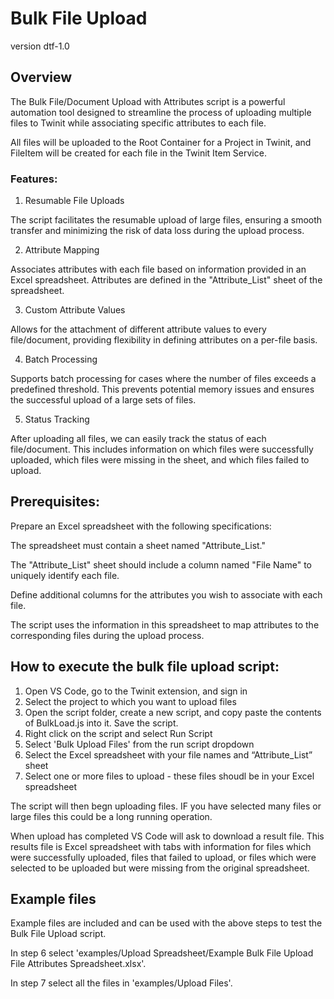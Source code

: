 # Bulk File Upload
version dtf-1.0

## Overview

The Bulk File/Document Upload with Attributes script is a powerful automation tool designed to streamline the process of uploading multiple files to Twinit while associating specific attributes to each file.

All files will be uploaded to the Root Container for a Project in Twinit, and FileItem will be created for each file in the Twinit Item Service.

### Features:

1. Resumable File Uploads

The script facilitates the resumable upload of large files, ensuring a smooth transfer and minimizing the risk of data loss during the upload process.

2. Attribute Mapping

Associates attributes with each file based on information provided in an Excel spreadsheet. Attributes are defined in the "Attribute_List" sheet of the spreadsheet.

3. Custom Attribute Values

Allows for the attachment of different attribute values to every file/document, providing flexibility in defining attributes on a per-file basis.

4. Batch Processing

Supports batch processing for cases where the number of files exceeds a predefined threshold. This prevents potential memory issues and ensures the successful upload of a large sets of files.

5. Status Tracking

After uploading all files, we can easily track the status of each file/document. This includes information on which files were successfully uploaded, which files were missing in the sheet, and which files failed to upload. 

## Prerequisites:

Prepare an Excel spreadsheet with the following specifications:

The spreadsheet must contain a sheet named "Attribute_List."

The "Attribute_List" sheet should include a column named "File Name" to uniquely identify each file.

Define additional columns for the attributes you wish to associate with each file.

The script uses the information in this spreadsheet to map attributes to the corresponding files during the upload process.

## How to execute the bulk file upload script:

1. Open VS Code, go to the Twinit extension, and sign in
2. Select the project to which you want to upload files
3. Open the script folder, create a new script, and copy paste the contents of BulkLoad.js into it. Save the script.
4. Right click on the script and select Run Script
5. Select 'Bulk Upload Files' from the run script dropdown
6. Select the Excel spreadsheet with your file names and “Attribute_List” sheet 
7. Select one or more files to upload - these files shoudl be in your Excel spreadsheet

The script will then begn uploading files. IF you have selected many files or large files this could be a long running operation.

When upload has completed VS Code will ask to download a result file. This results file is Excel spreadsheet with tabs with information for files which were successfully uploaded, files that failed to upload, or files which were selected to be uploaded but were missing from the original spreadsheet.

## Example files

Example files are included and can be used with the above steps to test the Bulk File Upload script.

In step 6 select 'examples/Upload Spreadsheet/Example Bulk File Upload File Attributes Spreadsheet.xlsx'.

In step 7 select all the files in 'examples/Upload Files'.